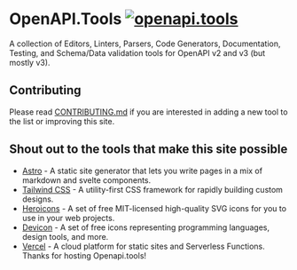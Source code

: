 # OpenAPI.Tools [![openapi.tools](https://img.shields.io/badge/Buy%20us%20a%20tree-%F0%9F%8C%B3-lightgreen)](https://ecologi.com/philsturgeon)

A collection of Editors, Linters, Parsers, Code Generators, Documentation, Testing, and Schema/Data validation tools for OpenAPI v2 and v3 (but mostly v3).

## Contributing

Please read [CONTRIBUTING.md](./CONTRIBUTING.md) if you are interested in adding a new tool to the list or improving this site.

## Shout out to the tools that make this site possible

- [Astro](https://astro.build) - A static site generator that lets you write pages in a mix of markdown and svelte components.
- [Tailwind CSS](https://tailwindcss.com) - A utility-first CSS framework for rapidly building custom designs.
- [Heroicons](https://heroicons.com) - A set of free MIT-licensed high-quality SVG icons for you to use in your web projects.
- [Devicon](https://devicon.dev) - A set of free icons representing programming languages, design tools, and more.
- [Vercel](https://vercel.com) - A cloud platform for static sites and Serverless Functions. Thanks for hosting Openapi.tools!

